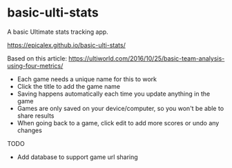 # basic-ulti-stats
A basic Ultimate stats tracking app.

https://epicalex.github.io/basic-ulti-stats/

Based on this article: https://ultiworld.com/2016/10/25/basic-team-analysis-using-four-metrics/

- Each game needs a unique name for this to work
- Click the title to add the game name
- Saving happens automatically each time you update anything in the game
- Games are only saved on your device/computer, so you won't be able to share results
- When going back to a game, click edit to add more scores or undo any changes

TODO

- Add database to support game url sharing